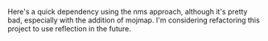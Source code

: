 Here's a quick dependency using the nms approach, although it's pretty bad, especially with the addition of mojmap. I'm considering refactoring this project to use reflection in the future.